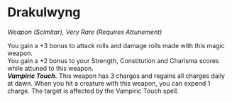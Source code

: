 # Drakulwyng
*Weapon (Scimitar), Very Rare (Requires Attunement)*

You gain a +3 bonus to attack rolls and damage rolls made with this magic weapon.  
You gain a +2 bonus to your Strength, Constitution and Charisma scores while attuned to this weapon.  
***Vampiric Touch.*** This weapon has 3 charges and regains all charges daily at dawn. When you hit a creature with this weapon, you can expend 1 charge. The target is affected by the Vampiric Touch spell.  